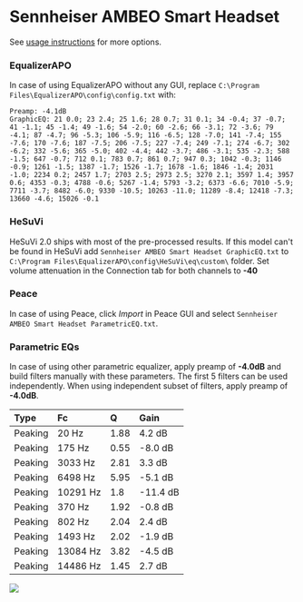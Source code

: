 # Sennheiser AMBEO Smart Headset
See [usage instructions](https://github.com/jaakkopasanen/AutoEq#usage) for more options.

### EqualizerAPO
In case of using EqualizerAPO without any GUI, replace `C:\Program Files\EqualizerAPO\config\config.txt`
with:
```
Preamp: -4.1dB
GraphicEQ: 21 0.0; 23 2.4; 25 1.6; 28 0.7; 31 0.1; 34 -0.4; 37 -0.7; 41 -1.1; 45 -1.4; 49 -1.6; 54 -2.0; 60 -2.6; 66 -3.1; 72 -3.6; 79 -4.1; 87 -4.7; 96 -5.3; 106 -5.9; 116 -6.5; 128 -7.0; 141 -7.4; 155 -7.6; 170 -7.6; 187 -7.5; 206 -7.5; 227 -7.4; 249 -7.1; 274 -6.7; 302 -6.2; 332 -5.6; 365 -5.0; 402 -4.4; 442 -3.7; 486 -3.1; 535 -2.3; 588 -1.5; 647 -0.7; 712 0.1; 783 0.7; 861 0.7; 947 0.3; 1042 -0.3; 1146 -0.9; 1261 -1.5; 1387 -1.7; 1526 -1.7; 1678 -1.6; 1846 -1.4; 2031 -1.0; 2234 0.2; 2457 1.7; 2703 2.5; 2973 2.5; 3270 2.1; 3597 1.4; 3957 0.6; 4353 -0.3; 4788 -0.6; 5267 -1.4; 5793 -3.2; 6373 -6.6; 7010 -5.9; 7711 -3.7; 8482 -6.0; 9330 -10.5; 10263 -11.0; 11289 -8.4; 12418 -7.3; 13660 -4.6; 15026 -0.1
```

### HeSuVi
HeSuVi 2.0 ships with most of the pre-processed results. If this model can't be found in HeSuVi add
`Sennheiser AMBEO Smart Headset GraphicEQ.txt` to `C:\Program Files\EqualizerAPO\config\HeSuVi\eq\custom\` folder.
Set volume attenuation in the Connection tab for both channels to **-40**

### Peace
In case of using Peace, click *Import* in Peace GUI and select `Sennheiser AMBEO Smart Headset ParametricEQ.txt`.

### Parametric EQs
In case of using other parametric equalizer, apply preamp of **-4.0dB** and build filters manually
with these parameters. The first 5 filters can be used independently.
When using independent subset of filters, apply preamp of **-4.0dB**.

| Type    | Fc       |    Q | Gain     |
|:--------|:---------|:-----|:---------|
| Peaking | 20 Hz    | 1.88 | 4.2 dB   |
| Peaking | 175 Hz   | 0.55 | -8.0 dB  |
| Peaking | 3033 Hz  | 2.81 | 3.3 dB   |
| Peaking | 6498 Hz  | 5.95 | -5.1 dB  |
| Peaking | 10291 Hz | 1.8  | -11.4 dB |
| Peaking | 370 Hz   | 1.92 | -0.8 dB  |
| Peaking | 802 Hz   | 2.04 | 2.4 dB   |
| Peaking | 1493 Hz  | 2.02 | -1.9 dB  |
| Peaking | 13084 Hz | 3.82 | -4.5 dB  |
| Peaking | 14486 Hz | 1.45 | 2.7 dB   |

![](https://raw.githubusercontent.com/jaakkopasanen/AutoEq/master/results/rtings/avg/Sennheiser%20AMBEO%20Smart%20Headset/Sennheiser%20AMBEO%20Smart%20Headset.png)